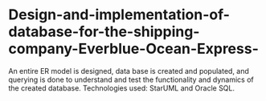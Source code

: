 # Design-and-implementation-of-database-for-the-shipping-company-Everblue-Ocean-Express-
An entire ER model is designed, data base is created and populated, and querying is done to understand and test the functionality and dynamics of the created database. Technologies used: StarUML and Oracle SQL.
